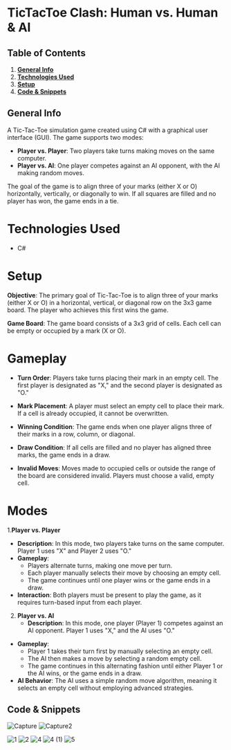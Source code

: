 # TicTacToe Clash: Human vs. Human & AI

## Table of Contents
1. [**General Info**](#general-info)
2. [**Technologies Used**](#technologies-used)
3. [**Setup**](#setup)
4. [**Code & Snippets**](#CodeSnippets)
   
## General Info
A Tic-Tac-Toe simulation game created using C# with a graphical user interface (GUI). The game supports two modes:

- **Player vs. Player**: Two players take turns making moves on the same computer.
- **Player vs. AI**: One player competes against an AI opponent, with the AI making random moves.
  
The goal of the game is to align three of your marks (either X or O) horizontally, vertically, or diagonally to win. If all squares are filled and no player has won, the game ends in a tie.

# Technologies Used
- C#
  
# Setup
**Objective**: The primary goal of Tic-Tac-Toe is to align three of your marks (either X or O) in a horizontal, vertical, or diagonal row on the 3x3 game board. The player who achieves this first wins the game.

**Game Board**: The game board consists of a 3x3 grid of cells. Each cell can be empty or occupied by a mark (X or O).

# Gameplay
- **Turn Order**: Players take turns placing their mark in an empty cell. The first player is designated as "X," and the second player is designated as "O."

- **Mark Placement**: A player must select an empty cell to place their mark. If a cell is already occupied, it cannot be overwritten.

- **Winning Condition**: The game ends when one player aligns three of their marks in a row, column, or diagonal.

- **Draw Condition**: If all cells are filled and no player has aligned three marks, the game ends in a draw.

- **Invalid Moves**: Moves made to occupied cells or outside the range of the board are considered invalid. Players must choose a valid, empty cell.

# Modes
1.**Player vs. Player**
- **Description**: In this mode, two players take turns on the same computer. Player 1 uses "X" and Player 2 uses "O."
- **Gameplay**:
  - Players alternate turns, making one move per turn.
  - Each player manually selects their move by choosing an empty cell.
  - The game continues until one player wins or the game ends in a draw.
- **Interaction**: Both players must be present to play the game, as it requires turn-based input from each player.
 2. **Player vs. AI**
    - **Description**: In this mode, one player (Player 1) competes against an AI opponent. Player 1 uses "X," and the AI uses "O."
- **Gameplay**:
  - Player 1 takes their turn first by manually selecting an empty cell.
  - The AI then makes a move by selecting a random empty cell.
  - The game continues in this alternating fashion until either Player 1 or the AI wins, or the 
    game ends in a draw.
- **AI Behavior**: The AI uses a simple random move algorithm, meaning it selects an empty cell without employing advanced strategies.

## Code & Snippets

![Capture](https://github.com/AhmadBahr/TicTacToegame/assets/150359856/5dfcd9e0-53fc-43bb-8bbe-0471bfa24f37)
![Capture2](https://github.com/AhmadBahr/TicTacToegame/assets/150359856/9de86919-ef14-4b5a-ab90-7519d669f3ae)

![1](https://github.com/AhmadBahr/TicTacToegame/assets/150359856/1b905a46-7575-45f5-aaa8-c783de588ee4)
![2](https://github.com/AhmadBahr/TicTacToegame/assets/150359856/84b01175-3bd3-4b77-a325-9310597b0c83)
![4](https://github.com/AhmadBahr/TicTacToegame/assets/150359856/ac0acb1d-18d4-4ba2-9eed-40c6695010d4)
![4 (1)](https://github.com/AhmadBahr/TicTacToegame/assets/150359856/161cd501-3af6-44f0-960e-2520d6055b97)
![5](https://github.com/AhmadBahr/TicTacToegame/assets/150359856/e00ea68e-c256-4879-ab5a-83cd5a2e4051)
